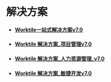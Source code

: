 # 解决方案

* #### [Worktile一站式解决方案v7.0](/file-store/Solutions/A-one-stop-solution.pdf) 

* #### [ Worktile 解决方案_项目管理v7.0](https://at.worktile.com/files/5bc7f0badb334a0fabe6314f/preview?from=drive&version=1)

* #### [Worktile 解决方案_人力资源管理_v7.0](https://at.worktile.com/files/5b7cdb2e585df323ffa93011/preview?from=drive&version=1)

* #### [Worktile 解决方案_敏捷开发v7.0](https://at.worktile.com/files/5b756d92e979fe1f988c5220/preview?from=drive&version=2)